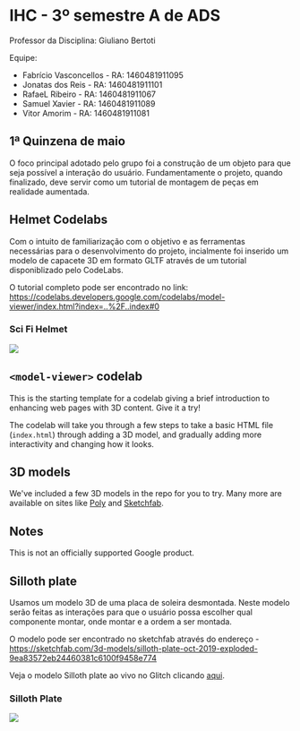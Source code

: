  # IHC - 3º semestre A de ADS

Professor da Disciplina: Giuliano Bertoti 

Equipe:
 - Fabrício Vasconcellos - RA: 1460481911095
 - Jonatas dos Reis - RA: 1460481911101
 - RafaeL Ribeiro - RA: 1460481911067
 - Samuel Xavier - RA: 1460481911089
 - Vitor Amorim - RA: 1460481911081

## 1ª Quinzena de maio

O foco principal adotado pelo grupo foi a construção de um objeto para que seja possível a interação do usuário. Fundamentamente o projeto, quando finalizado, deve servir como um tutorial de montagem de peças em realidade aumentada.

## Helmet Codelabs

Com o intuito de familiarização com o objetivo e as ferramentas necessárias para o desenvolvimento do projeto, incialmente foi inserido um modelo de capacete 3D em formato GLTF através de um tutorial disponiblizado pelo CodeLabs.

O tutorial completo pode ser encontrado no link:
https://codelabs.developers.google.com/codelabs/model-viewer/index.html?index=..%2F..index#0

### Sci Fi Helmet
![](https://imgur.com/0wNLbfA.png)

## `<model-viewer>` codelab

This is the starting template for a codelab giving a brief introduction to
enhancing web pages with 3D content. Give it a try!

The codelab will take you through a few steps to take a basic HTML file
(`index.html`) through adding a 3D model, and gradually adding more
interactivity and changing how it looks.

## 3D models

We've included a few 3D models in the repo for you to try. Many more are
available on sites like [Poly](https://poly.google.com) and
[Sketchfab](https://sketchfab.com).

## Notes

This is not an officially supported Google product.

## Silloth plate

Usamos um modelo 3D de uma placa de soleira desmontada. Neste modelo serão feitas as interações para que o usuário possa escolher qual componente montar, onde montar e a ordem a ser montada.

O modelo pode ser encontrado no sketchfab através do endereço - https://sketchfab.com/3d-models/silloth-plate-oct-2019-exploded-9ea83572eb24460381c6100f9458e774

Veja o modelo Silloth plate ao vivo no Glitch clicando [aqui][projeto ao vivo].

### Silloth Plate
![](https://imgur.com/F7tRuwU.png)

[projeto ao vivo]: https://ihc-sillothplate.glitch.me
